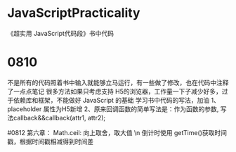 # JavaScriptPracticality
《超实用 JavaScript代码段》书中代码
# 0810
  不是所有的代码照着书中输入就能够立马运行，有一些做了修改，也在代码中注释了一点点笔记
  很多方法如果只考虑支持 H5的浏览器，工作量一下子减少好多，过于依赖库和框架，不能做好 JavaScript 的基础
  学习书中代码的写法，加油
1、placeholder 属性为H5新增
2、原来回调函数的简单写法是：作为函数的参数, 写法callback&&callback(attr1, attr2);

#0812
第六章：
Math.ceil: 向上取舍，取大值 \n
倒计时使用 getTime()获取时间戳，根据时间戳相减得到时间差
